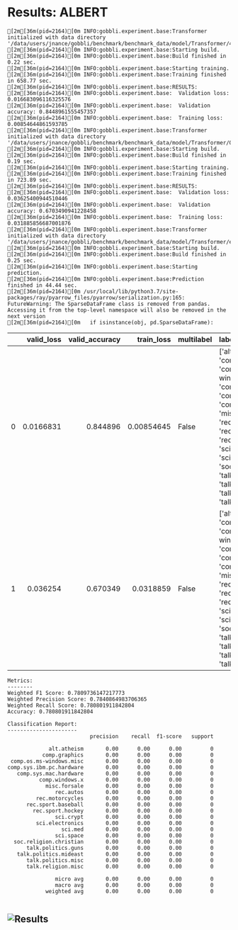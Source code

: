 # Results: ALBERT
```
[2m[36m(pid=2164)[0m INFO:gobbli.experiment.base:Transformer initialized with data directory '/data/users/jnance/gobbli/benchmark/benchmark_data/model/Transformer/4751263bef4044b888874318bf8f8406'
[2m[36m(pid=2164)[0m INFO:gobbli.experiment.base:Starting build.
[2m[36m(pid=2164)[0m INFO:gobbli.experiment.base:Build finished in 0.22 sec.
[2m[36m(pid=2164)[0m INFO:gobbli.experiment.base:Starting training.
[2m[36m(pid=2164)[0m INFO:gobbli.experiment.base:Training finished in 658.77 sec.
[2m[36m(pid=2164)[0m INFO:gobbli.experiment.base:RESULTS:
[2m[36m(pid=2164)[0m INFO:gobbli.experiment.base:  Validation loss: 0.016683096116325576
[2m[36m(pid=2164)[0m INFO:gobbli.experiment.base:  Validation accuracy: 0.8448961555457357
[2m[36m(pid=2164)[0m INFO:gobbli.experiment.base:  Training loss: 0.00854644861593785
[2m[36m(pid=2164)[0m INFO:gobbli.experiment.base:Transformer initialized with data directory '/data/users/jnance/gobbli/benchmark/benchmark_data/model/Transformer/03e72ec7e47c444ea0c3b004b794078e'
[2m[36m(pid=2164)[0m INFO:gobbli.experiment.base:Starting build.
[2m[36m(pid=2164)[0m INFO:gobbli.experiment.base:Build finished in 0.19 sec.
[2m[36m(pid=2164)[0m INFO:gobbli.experiment.base:Starting training.
[2m[36m(pid=2164)[0m INFO:gobbli.experiment.base:Training finished in 723.89 sec.
[2m[36m(pid=2164)[0m INFO:gobbli.experiment.base:RESULTS:
[2m[36m(pid=2164)[0m INFO:gobbli.experiment.base:  Validation loss: 0.03625400944510446
[2m[36m(pid=2164)[0m INFO:gobbli.experiment.base:  Validation accuracy: 0.6703490941228458
[2m[36m(pid=2164)[0m INFO:gobbli.experiment.base:  Training loss: 0.031885856687001876
[2m[36m(pid=2164)[0m INFO:gobbli.experiment.base:Transformer initialized with data directory '/data/users/jnance/gobbli/benchmark/benchmark_data/model/Transformer/ef11400c59324aa3a37e043d39e36741'
[2m[36m(pid=2164)[0m INFO:gobbli.experiment.base:Starting build.
[2m[36m(pid=2164)[0m INFO:gobbli.experiment.base:Build finished in 0.25 sec.
[2m[36m(pid=2164)[0m INFO:gobbli.experiment.base:Starting prediction.
[2m[36m(pid=2164)[0m INFO:gobbli.experiment.base:Prediction finished in 44.44 sec.
[2m[36m(pid=2164)[0m /usr/local/lib/python3.7/site-packages/ray/pyarrow_files/pyarrow/serialization.py:165: FutureWarning: The SparseDataFrame class is removed from pandas. Accessing it from the top-level namespace will also be removed in the next version
[2m[36m(pid=2164)[0m   if isinstance(obj, pd.SparseDataFrame):

```
|    |   valid_loss |   valid_accuracy |   train_loss | multilabel   | labels                                                                                                                                                                                                                                                                                                                                                                                                    | checkpoint                                                                                                                                                     | node_ip_address   | model_params                                                             |
|---:|-------------:|-----------------:|-------------:|:-------------|:----------------------------------------------------------------------------------------------------------------------------------------------------------------------------------------------------------------------------------------------------------------------------------------------------------------------------------------------------------------------------------------------------------|:---------------------------------------------------------------------------------------------------------------------------------------------------------------|:------------------|:-------------------------------------------------------------------------|
|  0 |    0.0166831 |         0.844896 |   0.00854645 | False        | ['alt.atheism', 'comp.graphics', 'comp.os.ms-windows.misc', 'comp.sys.ibm.pc.hardware', 'comp.sys.mac.hardware', 'comp.windows.x', 'misc.forsale', 'rec.autos', 'rec.motorcycles', 'rec.sport.baseball', 'rec.sport.hockey', 'sci.crypt', 'sci.electronics', 'sci.med', 'sci.space', 'soc.religion.christian', 'talk.politics.guns', 'talk.politics.mideast', 'talk.politics.misc', 'talk.religion.misc'] | /data/users/jnance/gobbli/benchmark/benchmark_data/model/Transformer/4751263bef4044b888874318bf8f8406/train/019a5e6ce7e94ba7a0da083d7ab6e7ac/output/checkpoint | 172.80.10.2       | {'transformer_model': 'Albert', 'transformer_weights': 'albert-base-v1'} |
|  1 |    0.036254  |         0.670349 |   0.0318859  | False        | ['alt.atheism', 'comp.graphics', 'comp.os.ms-windows.misc', 'comp.sys.ibm.pc.hardware', 'comp.sys.mac.hardware', 'comp.windows.x', 'misc.forsale', 'rec.autos', 'rec.motorcycles', 'rec.sport.baseball', 'rec.sport.hockey', 'sci.crypt', 'sci.electronics', 'sci.med', 'sci.space', 'soc.religion.christian', 'talk.politics.guns', 'talk.politics.mideast', 'talk.politics.misc', 'talk.religion.misc'] | /data/users/jnance/gobbli/benchmark/benchmark_data/model/Transformer/03e72ec7e47c444ea0c3b004b794078e/train/1c506e63d1b3479b87f5bb2c405d9772/output/checkpoint | 172.80.10.2       | {'transformer_model': 'Albert', 'transformer_weights': 'albert-base-v2'} |
```
Metrics:
--------
Weighted F1 Score: 0.7809736147217773
Weighted Precision Score: 0.7840864983706365
Weighted Recall Score: 0.780801911842804
Accuracy: 0.780801911842804

Classification Report:
----------------------
                          precision    recall  f1-score   support

             alt.atheism       0.00      0.00      0.00         0
           comp.graphics       0.00      0.00      0.00         0
 comp.os.ms-windows.misc       0.00      0.00      0.00         0
comp.sys.ibm.pc.hardware       0.00      0.00      0.00         0
   comp.sys.mac.hardware       0.00      0.00      0.00         0
          comp.windows.x       0.00      0.00      0.00         0
            misc.forsale       0.00      0.00      0.00         0
               rec.autos       0.00      0.00      0.00         0
         rec.motorcycles       0.00      0.00      0.00         0
      rec.sport.baseball       0.00      0.00      0.00         0
        rec.sport.hockey       0.00      0.00      0.00         0
               sci.crypt       0.00      0.00      0.00         0
         sci.electronics       0.00      0.00      0.00         0
                 sci.med       0.00      0.00      0.00         0
               sci.space       0.00      0.00      0.00         0
  soc.religion.christian       0.00      0.00      0.00         0
      talk.politics.guns       0.00      0.00      0.00         0
   talk.politics.mideast       0.00      0.00      0.00         0
      talk.politics.misc       0.00      0.00      0.00         0
      talk.religion.misc       0.00      0.00      0.00         0

               micro avg       0.00      0.00      0.00         0
               macro avg       0.00      0.00      0.00         0
            weighted avg       0.00      0.00      0.00         0


```

![Results](ALBERT/plot.png)
---